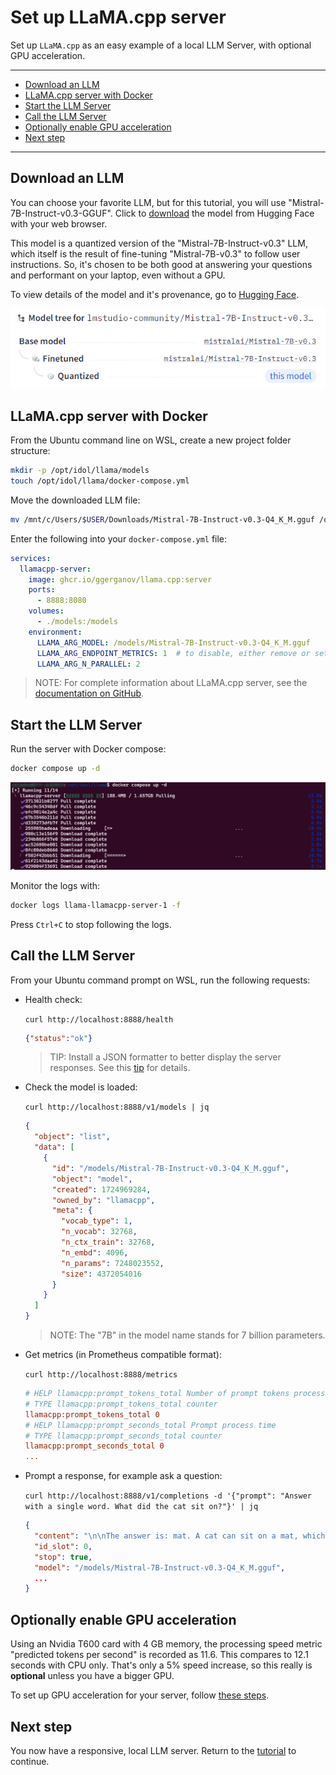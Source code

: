 # Set up LLaMA.cpp server

Set up `LLaMA.cpp` as an easy example of a local LLM Server, with optional GPU acceleration.

---

- [Download an LLM](#download-an-llm)
- [LLaMA.cpp server with Docker](#llamacpp-server-with-docker)
- [Start the LLM Server](#start-the-llm-server)
- [Call the LLM Server](#call-the-llm-server)
- [Optionally enable GPU acceleration](#optionally-enable-gpu-acceleration)
- [Next step](#next-step)

---

## Download an LLM

You can choose your favorite LLM, but for this tutorial, you will use "Mistral-7B-Instruct-v0.3-GGUF".  Click to [download](https://huggingface.co/lmstudio-community/Mistral-7B-Instruct-v0.3-GGUF/resolve/main/Mistral-7B-Instruct-v0.3-Q4_K_M.gguf?download=true) the model from Hugging Face with your web browser.

This model is a quantized version of the "Mistral-7B-Instruct-v0.3" LLM, which itself is the result of fine-tuning "Mistral-7B-v0.3" to follow user instructions.  So, it's chosen to be both good at answering your questions and performant on your laptop, even without a GPU.

To view details of the model and it's provenance, go to [Hugging Face](https://huggingface.co/lmstudio-community/Mistral-7B-Instruct-v0.3-GGUF).

![hf-provenance](./figs/hf-provenance.png)

## LLaMA.cpp server with Docker

From the Ubuntu command line on WSL, create a new project folder structure:

```sh
mkdir -p /opt/idol/llama/models
touch /opt/idol/llama/docker-compose.yml
```

Move the downloaded LLM file:

```sh
mv /mnt/c/Users/$USER/Downloads/Mistral-7B-Instruct-v0.3-Q4_K_M.gguf /opt/idol/llama/models/
```

Enter the following into your `docker-compose.yml` file:

```yml
services:
  llamacpp-server:
    image: ghcr.io/ggerganov/llama.cpp:server
    ports:
      - 8888:8080
    volumes:
      - ./models:/models
    environment:
      LLAMA_ARG_MODEL: /models/Mistral-7B-Instruct-v0.3-Q4_K_M.gguf
      LLAMA_ARG_ENDPOINT_METRICS: 1  # to disable, either remove or set to 0
      LLAMA_ARG_N_PARALLEL: 2
```

> NOTE: For complete information about LLaMA.cpp server, see the [documentation on GitHub](https://github.com/ggerganov/llama.cpp/blob/master/examples/server/README.md).

## Start the LLM Server

Run the server with Docker compose:

```sh
docker compose up -d
```

![llama-up](./figs/llama-up.png)

Monitor the logs with:

```sh
docker logs llama-llamacpp-server-1 -f
```

Press `Ctrl+C` to stop following the logs.

## Call the LLM Server

From your Ubuntu command prompt on WSL, run the following requests:

- Health check:
  
  `curl http://localhost:8888/health`

  ```json
  {"status":"ok"}
  ```

  > TIP: Install a JSON formatter to better display the server responses.  See this [tip](../../appendix/TIPS.md#json-formatting) for details.

- Check the model is loaded:
  
  `curl http://localhost:8888/v1/models | jq`

  ```json
  {
    "object": "list",
    "data": [
      {
        "id": "/models/Mistral-7B-Instruct-v0.3-Q4_K_M.gguf",
        "object": "model",
        "created": 1724969284,
        "owned_by": "llamacpp",
        "meta": {
          "vocab_type": 1,
          "n_vocab": 32768,
          "n_ctx_train": 32768,
          "n_embd": 4096,
          "n_params": 7248023552,
          "size": 4372054016
        }
      }
    ]
  }
  ```

  > NOTE: The "7B" in the model name stands for 7 billion parameters.

- Get metrics (in Prometheus compatible format):
  
  `curl http://localhost:8888/metrics`
  
  ```ini
  # HELP llamacpp:prompt_tokens_total Number of prompt tokens processed.
  # TYPE llamacpp:prompt_tokens_total counter
  llamacpp:prompt_tokens_total 0
  # HELP llamacpp:prompt_seconds_total Prompt process time
  # TYPE llamacpp:prompt_seconds_total counter
  llamacpp:prompt_seconds_total 0
  ...
  ```

- Prompt a response, for example ask a question:
  
  `curl http://localhost:8888/v1/completions -d '{"prompt": "Answer with a single word. What did the cat sit on?"}' | jq`

  ```json
  {
    "content": "\n\nThe answer is: mat. A cat can sit on a mat, which is a flat, usually rectangular piece of material that is used to cover a floor or part of a floor. This object provides a comfortable surface to sit or walk on and can be made from various materials, such as fabric, rubber, or plastic. It is often used in homes, offices, or other indoor spaces to protect the floor from scratches and dirt or to create a designated area for specific activities, such as yoga or painting. In addition, mats are also commonly used outdoors, for example, on beaches, in parks, or near swimming pools.",
    "id_slot": 0,
    "stop": true,
    "model": "/models/Mistral-7B-Instruct-v0.3-Q4_K_M.gguf",
    ...
  }
  ```

## Optionally enable GPU acceleration

Using an Nvidia T600 card with 4 GB memory, the processing speed metric "predicted tokens per second" is recorded as 11.6.  This compares to 12.1 seconds with CPU only.  That's only a 5% speed increase, so this really is **optional** unless you have a bigger GPU.

To set up GPU acceleration for your server, follow [these steps](./LLAMA_CPP_GPU.md).

## Next step

You now have a responsive, local LLM server.  Return to the [tutorial](./PART_II.md#get-an-answer-from-a-sample-document) to continue.
